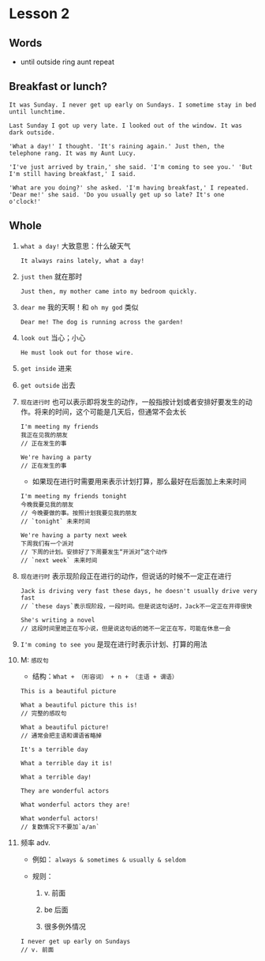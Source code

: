 # Lesson 2

## Words

- until outside ring aunt repeat

## Breakfast or lunch?

```
It was Sunday. I never get up early on Sundays. I sometime stay in bed until lunchtime.

Last Sunday I got up very late. I looked out of the window. It was dark outside.

'What a day!' I thought. 'It's raining again.' Just then, the telephone rang. It was my Aunt Lucy.

'I've just arrived by train,' she said. 'I'm coming to see you.' 'But I'm still having breakfast,' I said.

'What are you doing?' she asked. 'I'm having breakfast,' I repeated. 'Dear me!' she said. 'Do you usually get up so late? It's one o'clock!'
```

## Whole

1. `what a day!` 大致意思：什么破天气

   ```
   It always rains lately, what a day!
   ```

2. `just then` 就在那时

   ```
   Just then, my mother came into my bedroom quickly.
   ```

3. `dear me` 我的天啊！和 `oh my god` 类似

   ```
   Dear me! The dog is running across the garden!
   ```

4. `look out` 当心；小心

   ```
   He must look out for those wire.
   ```

5. `get inside` 进来

6. `get outside` 出去

7. `现在进行时` 也可以表示即将发生的动作，一般指按计划或者安排好要发生的动作。将来的时间，这个可能是几天后，但通常不会太长

   ```
   I'm meeting my friends
   我正在见我的朋友
   // 正在发生的事

   We're having a party
   // 正在发生的事
   ```

   - 如果现在进行时需要用来表示计划打算，那么最好在后面加上未来时间

   ```
   I'm meeting my friends tonight
   今晚我要见我的朋友
   // 今晚要做的事。按照计划我要见我的朋友
   // `tonight` 未来时间

   We're having a party next week
   下周我们有一个派对
   // 下周的计划。安排好了下周要发生“开派对”这个动作
   // `next week` 未来时间
   ```

8. `现在进行时` 表示现阶段正在进行的动作，但说话的时候不一定正在进行

   ```
   Jack is driving very fast these days, he doesn't usually drive very fast
   // `these days`表示现阶段，一段时间。但是说这句话时，Jack不一定正在开得很快

   She's writing a novel
   // 这段时间里她正在写小说，但是说这句话的她不一定正在写，可能在休息一会
   ```

9. `I'm coming to see you` 是现在进行时表示计划、打算的用法

10. M: `感叹句`

    - 结构：`What + （形容词） + n + （主语 + 谓语）`

    ```
    This is a beautiful picture

    What a beautiful picture this is!
    // 完整的感叹句

    What a beautiful picture!
    // 通常会把主语和谓语省略掉

    It's a terrible day

    What a terrible day it is!

    What a terrible day!

    They are wonderful actors

    What wonderful actors they are!

    What wonderful actors!
    // 复数情况下不要加`a/an`
    ```

11. 频率 adv.

    - 例如： `always & sometimes & usually & seldom`

    - 规则：

      1. v. 前面

      2. be 后面

      3. 很多例外情况

    ```
    I never get up early on Sundays
    // v. 前面
    ```

